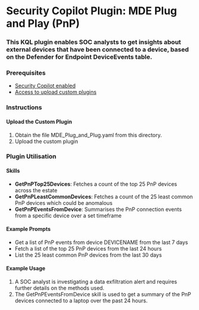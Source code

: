 # Security Copilot Plugin: MDE Plug and Play (PnP)

### **This KQL plugin enables SOC analysts to get insights about external devices that have been connected to a device, based on the Defender for Endpoint DeviceEvents table.**

### Prerequisites

-   [Security Copilot enabled](https://learn.microsoft.com/en-us/security-copilot/get-started-security-copilot#onboarding-to-microsoft-security-copilot)
-   [Access to upload custom plugins](https://learn.microsoft.com/en-us/security-copilot/manage-plugins?tabs=securitycopilotplugin#managing-custom-plugins)

### Instructions

#### Upload the Custom Plugin

1.  Obtain the file MDE_Plug_and_Plug.yaml from this directory.
2.  Upload the custom plugin

### Plugin Utilisation

#### Skills

- **GetPnPTop25Devices**: Fetches a count of the top 25 PnP devices across the estate
- **GetPnPLeastCommonDevices**: Fetches a count of the 25 least common PnP devices which could be anomalous  
- **GetPnPEventsFromDevice**: Summarises the PnP connection events from a specific device over a set timeframe

#### Example Prompts

- Get a list of PnP events from device DEVICENAME from the last 7 days
- Fetch a list of the top 25 PnP devices from the last 24 hours
- List the 25 least common PnP devices from the last 30 days

#### Example Usage

1. A SOC analyst is investigating a data exfiltration alert and requires further details on the methods used. 
2. The GetPnPEventsFromDevice skill is used to get a summary of the PnP devices connected to a laptop over the past 24 hours.
